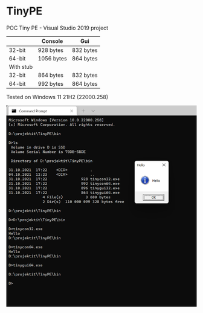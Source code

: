 # TinyPE
POC Tiny PE - Visual Studio 2019 project

|           | Console    | Gui       |
|-----------|------------|-----------|
| 32-bit    | 928 bytes  | 832 bytes |
| 64-bit    | 1056 bytes | 864 bytes |
| With stub |            |           |
| 32-bit    | 864 bytes  | 832 bytes |
| 64-bit    | 992 bytes  | 864 bytes |



Tested on Windows 11 21H2 (22000.258)

<img width="595" alt="readme_image" src="readmeimage.png">



